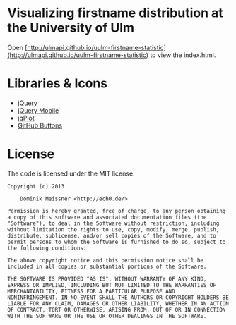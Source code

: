 # Visualizing firstname distribution at the University of Ulm

Open 
[http://ulmapi.github.io/uulm-firstname-statistic](http://ulmapi.github.io/uulm-firstname-statistic) 
to view the index.html.


# Libraries & Icons

 * [jQuery](http://jquery.com)
 * [jQuery Mobile](http://jquerymobile.com)
 * [jqPlot](http://www.jqplot.com)
 * [GitHub Buttons](http://github.com/mdo/github-buttons)


# License

The code is licensed under the MIT license:

	Copyright (c) 2013

		Dominik Meissner <http://ech0.de/>

	Permission is hereby granted, free of charge, to any person obtaining
	a copy of this software and associated documentation files (the
	"Software"), to deal in the Software without restriction, including
	without limitation the rights to use, copy, modify, merge, publish,
	distribute, sublicense, and/or sell copies of the Software, and to
	permit persons to whom the Software is furnished to do so, subject to
	the following conditions:

	The above copyright notice and this permission notice shall be
	included in all copies or substantial portions of the Software.

	THE SOFTWARE IS PROVIDED "AS IS", WITHOUT WARRANTY OF ANY KIND,
	EXPRESS OR IMPLIED, INCLUDING BUT NOT LIMITED TO THE WARRANTIES OF
	MERCHANTABILITY, FITNESS FOR A PARTICULAR PURPOSE AND
	NONINFRINGEMENT. IN NO EVENT SHALL THE AUTHORS OR COPYRIGHT HOLDERS BE
	LIABLE FOR ANY CLAIM, DAMAGES OR OTHER LIABILITY, WHETHER IN AN ACTION
	OF CONTRACT, TORT OR OTHERWISE, ARISING FROM, OUT OF OR IN CONNECTION
	WITH THE SOFTWARE OR THE USE OR OTHER DEALINGS IN THE SOFTWARE.
